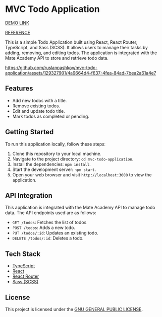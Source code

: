 # MVC Todo Application

[DEMO LINK](https://mvc-todo-application.vercel.app/)

[REFERENCE](https://todomvc.com/examples/typescript-react/#/)

This is a simple Todo Application built using React, React Router, TypeScript, and Sass (SCSS). It allows users to manage their tasks by adding, removing, and editing todos. The application is integrated with the Mate Academy API to store and retrieve todo data.

https://github.com/ruslanpashkov/mvc-todo-application/assets/129327901/4a9664d4-f637-4fea-84ad-7bea2a61a4e7

## Features

- Add new todos with a title.
- Remove existing todos.
- Edit and update todo title.
- Mark todos as completed or pending.

## Getting Started

To run this application locally, follow these steps:

1. Clone this repository to your local machine.
2. Navigate to the project directory: `cd mvc-todo-application`.
3. Install the dependencies: `npm install`.
4. Start the development server: `npm start`.
5. Open your web browser and visit `http://localhost:3000` to view the application.

## API Integration

This application is integrated with the Mate Academy API to manage todo data. The API endpoints used are as follows:

- `GET /todos`: Fetches the list of todos.
- `POST /todos`: Adds a new todo.
- `PUT /todos/:id`: Updates an existing todo.
- `DELETE /todos/:id`: Deletes a todo.

## Tech Stack

- [TypeScript](https://www.typescriptlang.org/)
- [React](https://react.dev/)
- [React Router](https://reactrouter.com/)
- [Sass (SCSS)](https://sass-lang.com/)

## License

This project is licensed under the [GNU GENERAL PUBLIC LICENSE](LICENSE).
